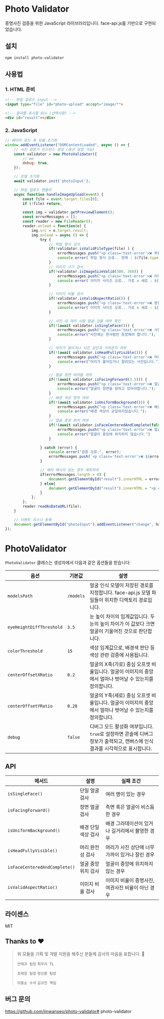 # Photo Validator

증명사진 검증을 위한 JavaScript 라이브러리입니다. face-api.js를 기반으로 구현되었습니다.

## 설치

```bash
npm install photo-validator
```

## 사용법

### 1. HTML 준비
```html
<!-- 파일 업로드 input -->
<input type="file" id="photo-upload" accept="image/*">

<!-- 결과를 표시할 div (선택사항) -->
<div id="result"></div>
```

### 2. JavaScript
```javascript
// 페이지 로드 후 모듈 초기화
window.addEventListener("DOMContentLoaded", async () => {
    // 사진 검증기 인스턴스 생성 (옵션 설정 가능)
    const validator = new PhotoValidator({
        // mo
        debug: true,
    });

    // 모델 초기화
    await validator.init('photoInput');

    // 파일 업로드 핸들러
    async function handleImageUpload(event) {
        const file = event.target.files[0];
        if (!file) return;

        const img = validator.getPreviewElement();
        const errorMessages = [];
        const reader = new FileReader();
        reader.onload = function(e) {
            img.src = e.target.result;
            img.onload = async () => {
                try {
                    // 파일 형식 검사
                    if(!validator.isValidFileType(file) ) {
                        errorMessages.push("<p class='text-error'>❌ 허용되지 않는 파일 형식입니다.</p>");
                        console.error(`파일 형식 오류.. 현재 : ${file.type}`);
                    }
                    // 이미지 크기 검사
                    if(!validator.isImageSizeValid(300, 360)) {
                        errorMessages.push("<p class='text-error'>❌ 이미지 크기가 너무 작습니다.</p>");
                        console.error(`이미지 사이즈 오류.. 가로 x 세로 : ${img.width} x ${img.height}`);
                    }

                    // 이미지 비율 검사
                    if(!validator.isValidAspectRatio()) {
                        errorMessages.push("<p class='text-error'>❌ 증명 사진 비율에 맞는 이미지를 등록해주세요.</p>");
                        console.error(`이미지 사이즈 오류.. 가로 x 세로 : ${img.width} x ${img.height}`);
                    }

                    // 사진 내 여러 사람 얼굴 검출 여부 확인
                    if(!(await validator.isSingleFace())) {
                        errorMessages.push("<p class='text-error'>❌ 사진에는 반드시 한 사람이 있어야 합니다.</p>");
                        console.error("사진에는 한사람만 등장해야 합니다.");
                    }

                    // 머리가 잘리거나 사진 상단과 가까운지 여부
                    if(!(await validator.isHeadFullyVisible())) {
                        errorMessages.push("<p class='text-error'>❌ 머리가 사진 상단과 너무 가깝거나 잘려있습니다.</p>");
                        console.error("머리가 붙어있거나 잘려있는 사진입니다.")
                    }

                    // 얼굴 정면 바라봄 여부
                    if(!(await validator.isFacingForward(3.5))) {
                        errorMessages.push("<p class='text-error'>❌ 얼굴이 정면을 향하고 있지 않습니다.</p>");
                        console.error("얼굴이 정면을 향하고 있어야합니다.");
                    }
                    // 배경 색상 편차 여부
                    if(!(await validator.isUniformBackground())) {
                        errorMessages.push("<p class='text-error'>❌ 배경이 균일하지 않습니다. 단일 색상 배경을 사용하세요.</p>");
                        console.error("배경 색상이 균일하지않습니다.");
                    }
                    // 얼굴 중앙 위치 여부
                    if(!(await validator.isFaceCenteredAndComplete(false))) {
                        errorMessages.push("<p class='text-error'>❌ 얼굴이 중앙에 위치하지 않습니다.</p>");
                        console.error("얼굴이 중앙에 위치하지 않습니다.")
                    }

                } catch (error) {
                    console.error("검증 오류:", error);
                    errorMessages.push(`<p class='text-error'>❌ ${error}`);
                }

                // 에러 메시지 있는 경우 예외처리
                if(errorMessages.length > 0) {
                    document.getElementById("result").innerHTML = errorMessages.join("\n");
                } else{
                    document.getElementById("result").innerHTML = "<p class='text-success'>✅ 증명 사진으로 적합합니다.</p>";
                }
            };
        };
        reader.readAsDataURL(file);
    }

    // 이벤트 리스너 등록
    document.getElementById("photoInput").addEventListener("change", handleImageUpload);
});
```



# PhotoValidator
`PhotoValidator` 클래스는 생성자에서 다음과 같은 옵션들을 받습니다:

| 옵션 | 기본값 | 설명 |
| --- | --- | --- |
| `modelsPath` | `/models` | 얼굴 인식 모델이 저장된 경로를 지정합니다. face-api.js 모델 파일들이 위치한 디렉토리 경로입니다. |
| `eyeHeightDiffThreshold` | `3.5` | 눈 높이 차이의 임계값입니다. 두 눈의 높이 차이가 이 값보다 크면 얼굴이 기울어진 것으로 판단합니다. |
| `colorThreshold` | `15` | 색상 임계값으로, 배경색 판단 등 색상 관련 검증에 사용됩니다. |
| `centerOffsetXRatio` | `0.2` | 얼굴의 X축(가로) 중심 오프셋 비율입니다. 얼굴이 이미지의 중앙에서 얼마나 벗어날 수 있는지를 정의합니다. |
| `centerOffsetYRatio` | `0.28` | 얼굴의 Y축(세로) 중심 오프셋 비율입니다. 얼굴이 이미지의 중앙에서 얼마나 벗어날 수 있는지를 정의합니다. |
| `debug` | `false` | 디버그 모드 활성화 여부입니다. `true`로 설정하면 콘솔에 디버그 정보가 출력되고, 캔버스에 인식 결과를 시각적으로 표시합니다. |


## API

| 메서드 | 설명 | 실패 조건 |
|--------|------|-----------|
| `isSingleFace()` | 단일 얼굴 검사 | 여러 명이 있는 경우 |
| `isFacingForward()` | 정면 얼굴 검사 | 측면 혹은 얼굴이 비스듬한 경우 |
| `isUniformBackground()` | 배경 단일 색상 검사 | 배경 그라데이션이 있거나 길거리에서 촬영한 경우 |
| `isHeadFullyVisible()` | 머리 완전성 검사 | 머리가 사진 상단에 너무 가까이 있거나 잘린 경우 |
| `isFaceCenteredAndComplete()` | 얼굴 중앙 위치 검사 | 얼굴이 중앙에 위치하지 않는 경우 |
| `isValidAspectRatio()` | 이미지 비율 검사 | 이미지 비율이 증명사진, 여권사진 비율이 아닌 경우 |

## 라이센스

MIT

## Thanks to ❤️
> 위 모듈을 기획 및 개발 지원을 해주신 분들께 감사의 마음을 표합니다. 🫶
>
>`안태규 팀장`
>`최우리 TL`
>
>`조태응 팀장`
>`정신환 팀장`
>
>`이홍순 수석`
>`김규진 책임`
>

## 버그 문의
https://github.com/jinwanseo/photo-validator# photo-validator
